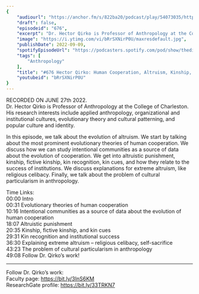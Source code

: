 ```yaml
---
{
	"audiourl": "https://anchor.fm/s/822ba20/podcast/play/54073035/https%3A%2F%2Fd3ctxlq1ktw2nl.cloudfront.net%2Fstaging%2F2022-5-27%2Fed478881-57e7-59d3-9155-81f5d311e5e2.m4a",
	"draft": false,
	"episodeid": "676",
	"excerpt": "Dr. Hector Qirko is Professor of Anthropology at the College of Charleston. His research interests include applied anthropology, organizational and institutional cultures, evolutionary theory and cultural patterning, and popular culture and identity.",
	"image": "https://i.ytimg.com/vi/bRrSXNirP0U/maxresdefault.jpg",
	"publishDate": 2022-09-09,
	"spotifyEpisodeUrl": "https://podcasters.spotify.com/pod/show/thedissenter/episodes/676-Hector-Qirko-Human-Cooperation--Altruism--Kinship--and-Institutions-e1kgm8b",
	"tags": [
		"Anthropology"
	],
	"title": "#676 Hector Qirko: Human Cooperation, Altruism, Kinship, and Institutions",
	"youtubeid": "bRrSXNirP0U"
}
---
```

RECORDED ON JUNE 27th 2022.  
Dr. Hector Qirko is Professor of Anthropology at the College of Charleston. His research interests include applied anthropology, organizational and institutional cultures, evolutionary theory and cultural patterning, and popular culture and identity.

In this episode, we talk about the evolution of altruism. We start by talking about the most prominent evolutionary theories of human cooperation. We discuss how we can study intentional communities as a source of data about the evolution of cooperation. We get into altruistic punishment, kinship, fictive kinship, kin recognition, kin cues, and how they relate to the success of institutions. We discuss explanations for extreme altruism, like religious celibacy. Finally, we talk about the problem of cultural particularism in anthropology.

Time Links:  
<time>00:00</time> Intro  
<time>00:31</time> Evolutionary theories of human cooperation  
<time>10:16</time> Intentional communities as a source of data about the evolution of human cooperation  
<time>18:07</time> Altruistic punishment  
<time>20:35</time> Kinship, fictive kinship, and kin cues  
<time>29:31</time> Kin recognition and institutional success  
<time>36:30</time> Explaining extreme altruism – religious celibacy, self-sacrifice  
<time>43:23</time> The problem of cultural particularism in anthropology  
<time>49:08</time> Follow Dr. Qirko’s work!

---

Follow Dr. Qirko’s work:  
Faculty page: https://bit.ly/3InS6KM  
ResearchGate profile: https://bit.ly/33TRKN7
